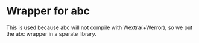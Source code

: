 
# Wrapper for abc

This is used because abc will not compile with Wextra(+Werror), so we put the abc wrapper in a sperate library.
